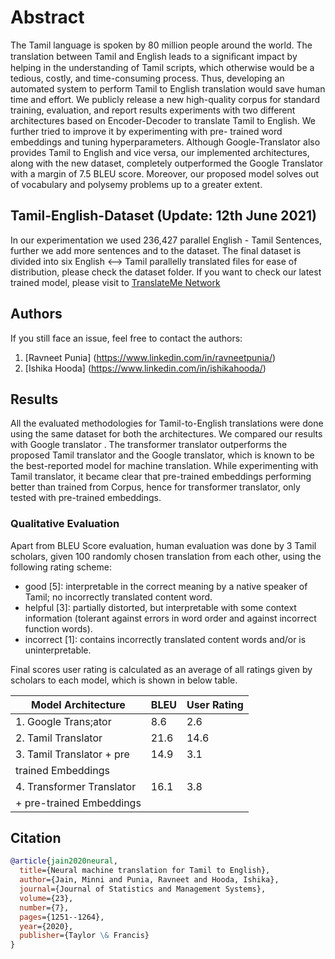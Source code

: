 # Abstract
The Tamil language is spoken by 80 million people around the world. The translation between Tamil and English leads to a signiﬁcant impact by helping in the understanding of Tamil scripts, which otherwise would be a tedious, costly, and time-consuming process. Thus, developing an automated system to perform Tamil to English translation would save human time and effort. We publicly release a new high-quality corpus for standard training, evaluation, and report results experiments with two different architectures based on Encoder-Decoder to translate Tamil to English. We further tried to improve it by experimenting with pre- trained word embeddings and tuning hyperparameters. Although Google-Translator also provides Tamil to English and vice versa, our implemented architectures, along with the new dataset, completely outperformed the Google Translator with a margin of 7.5 BLEU score. Moreover, our proposed model solves out of vocabulary and polysemy problems up to a greater extent.

## Tamil-English-Dataset (Update: 12th June 2021)
In our experimentation we used 236,427 parallel English - Tamil Sentences, further we add more sentences and to the dataset. The final dataset is divided into six English <--> Tamil parallelly translated files for ease of distribution, please check the dataset folder. If you want to check our latest trained model, please visit to [TranslateMe Network](https://translateme.network/)

## Authors

If you still face an issue, feel free to contact the authors:
1. [Ravneet Punia] (https://www.linkedin.com/in/ravneetpunia/)
2. [Ishika Hooda] (https://www.linkedin.com/in/ishikahooda/)

## Results
All the evaluated methodologies for Tamil-to-English translations were done using the same dataset for both the architectures. We compared our results with Google translator . The transformer translator outperforms the proposed Tamil translator and the Google translator, which is known to be the best-reported model for machine translation. While experimenting with Tamil translator, it became clear that pre-trained embeddings performing better than trained from Corpus, hence for transformer translator, only tested with pre-trained embeddings.

### Qualitative Evaluation
Apart from BLEU Score evaluation, human evaluation was done by 3 Tamil scholars, given 100 randomly chosen translation from each other, using the following rating scheme:

* good [5]: interpretable in the correct meaning by a native speaker of Tamil; no incorrectly translated content word.
* helpful [3]: partially distorted, but interpretable with some context information (tolerant against errors in word order and against incorrect function words).
* incorrect [1]: contains incorrectly translated content words and/or is uninterpretable.

Final scores user rating is calculated as an average of all ratings given by scholars to each model, which is shown in below table.


|     Model Architecture     | BLEU  | User Rating |
|    --------------------    | ----- | ----------- |	
|1. Google Trans;ator        | 8.6   |	  2.6      |
|2. Tamil Translator         | 21.6  |    14.6     |
|3. Tamil Translator + pre   | 14.9  |    3.1      |
|   trained Embeddings	     |	     | 			   |
|4. Transformer Translator   | 16.1  |    3.8      |
|   + pre-trained Embeddings |       |             |


## Citation

```bibtex
@article{jain2020neural,
  title={Neural machine translation for Tamil to English},
  author={Jain, Minni and Punia, Ravneet and Hooda, Ishika},
  journal={Journal of Statistics and Management Systems},
  volume={23},
  number={7},
  pages={1251--1264},
  year={2020},
  publisher={Taylor \& Francis}
}
```